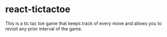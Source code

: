# react-tictactoe
This is a tic tac toe game that keeps track of every move and allows you to revisit any prior interval of the game.
